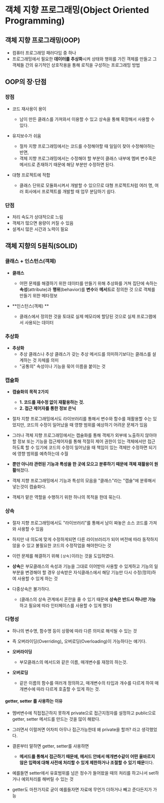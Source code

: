 # 객체 지향 프로그래밍(Object Oriented Programming)

## 객체 지향 프로그래밍(OOP)
- 컴퓨터 프로그래밍 패러다임 중 하나
- 프로그래밍에서 필요한 **데이터를 추상화**시켜 상태와 행위를 가진 객체를 만들고 그 객체들 간의 유기적인 상호작용을 통해 로직을 구성하는 프로그래밍 방법

##  OOP의 장·단점
### 장점
- 코드 재사용이 용이
    - 남이 만든 클래스를 가져와서 이용할 수 있고 상속을 통해 확장해서 사용할 수 있다.

- 유지보수가 쉬움
    - 절차 지향 프로그래밍에서는 코드를 수정해야할 때 일일이 찾아 수정해야하는 반면,
    - 객체 지향 프로그래밍에서는 수정해야 할 부분이 클래스 내부에 멤버 변수혹은 메서드로 존재하기 때문에 해당 부분만 수정하면 된다. 

- 대형 프로젝트에 적합
    - 클래스 단위로 모듈화시켜서 개발할 수 있으므로 대형 프로젝트처럼 여러 명, 여러 회사에서 프로젝트를 개발할 때 업무 분담하기 쉽다.

### 단점
- 처리 속도가 상대적으로 느림
- 객체가 많으면 용량이 커질 수 있음
- 설계시 많은 시간과 노력이 필요


## 객체 지향의 5원칙(SOLID)
### 클래스 + 인스턴스(객체)
- **클래스**
    - 어떤 문제를 해결하기 위한 데이터를 만들기 위해 추상화를 거쳐 집단에 속하는 **속성**(attribute)과 **행위**(behavior)를 **변수**와 **메서드**로 정의한 것 으로 객체를 만들기 위한 메타정보

- **인스턴스(객체) **
    - 클래스에서 정의한 것을 토대로 실제 메모리에 할당된 것으로 실제 프로그램에서 사용되는 데이터

### 추상화
- **추상화**
    - 추상 클래스나 추상 클래스가 갖는 추상 메서드를 의미하기보다는 클래스를 설계하는 것 자체를 의미
    - "공통의" 속성이나 기능을 묶어 이름을 붙이는 것

### 캡슐화
- **캡슐화의 목적 2가지**
    - **1. 코드를 재수정 없이 재활용하는 것.**
    - **2. 접근 제어자를 통한 정보 은닉**

- 절차 지향 프로그래밍에서도 라이브러리를 통해서 변수와 함수를 재활용할 수는 있었지만, 코드의 수정이 일어났을 때 영향 범위를 예상하기 어려운 문제가 있음

- 그러나 객체 지향 프로그래밍에서는 캡슐화를 통해 객체가 외부에 노출하지 않아야할 정보 또는 기능을 접근제어자를 통해 적절히 제어 권한이 있는 객체에서만 접근하도록 할 수 있기에 코드의 수정이 일어났을 때 책임이 있는 객체만 수정하면 되기에 영향 범위를 예측하는데 수월
- **뿐만 아니라 관련된 기능과 특성을 한 곳에 모으고 분류하기 때문에 객체 재활용이 원활**해졌다.

- 객체 지향 프로그래밍에서 기능과 특성의 모음을 "클래스"라는 "캡슐"에 분류해서 넣는것이 캡슐화다.
- 객체가 맡은 역할을 수행하기 위한 하나의 목적을 한데 묶는다.

### 상속
- 절자 지향 프로그래밍에서도 "라이브러리"를 통해서 남이 짜놓은 소스 코드를 가져와 사용할 수 있음
- 하지만 내 의도에 맞게 수정하게되면 다른 라이브러리가 되어 버전에 따라 동작하지 않을 수 있고 불필요한 코드의 수정작업을 해야한다는 것

- 이런 문제를 해결하기 위해 `[상속]`이라는 것을 도입하였다.

- **상속**은 부모클래스의 속성과 기능을 그대로 이어받아 사용할 수 있게하고 기능의 일부분을 변경해야 할 경우 상속받은 자식클래스에서 해당 기능만 다시 수정(정의)하여 사용할 수 있게 하는 것

- 다중상속은 불가하다.
    - (클래스의 상속 관계에서 혼란을 줄 수 있기 때문에 **상속은 반드시 하나만 가능**하고 필요에 따라 인터페이스를 사용할 수 있게 했다)

### 다형성
- 하나의 변수명, 함수명 등이 상황에 따라 다른 의미로 해석될 수 있는 것

- 즉 오버라이딩(Overriding)**,** 오버로딩(Overloading)이 가능하다는 얘기다.

- **오버라이딩**
    - 부모클래스의 메서드와 같은 이름, 매개변수를 재정의 하는것.

- **오버로딩** 
    - 같은 이름의 함수를 여러개 정의하고, 매개변수의 타입과 개수를 다르게 하여 매개변수에 따라 다르게 호출할 수 있게 하는 것.

#### getter, setter 를 사용하는 이유
- 멤버변수에 직접접근하지 못하게 private으로 접근지정자를 설정하고 public으로 getter, setter 메서드를 만드는 것을 많이 해왔다.

- 그러면서 이럴꺼면 어차피 아무나 접근가능한데 왜 private을 할까? 라고 생각했었다.

- 결론부터 말하면 getter, setter를 사용하면
    - **메서드를 통해서 접근하기 때문에, 메서드 안에서 매개변수같이 어떤 올바르지 않은 입력에 대해 사전에 처리할 수 있게 제한하거나 조절할 수 있기 때문**이다.

- 예를들면 setter에서 유효범위를 넘은 정수가 들어왔을 때의 처리를 하고나서 set하거나 예외처리를 해버릴 수 있는 것

- getter도 마찬가지로 굳이 예를들자면 자료에 무언가 더하거나 빼고 준다든지가 가능
